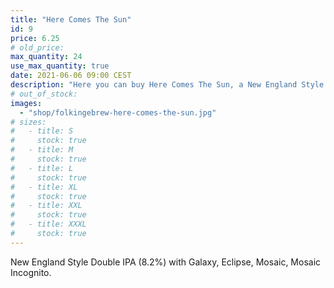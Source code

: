 ```yaml
---
title: "Here Comes The Sun"
id: 9
price: 6.25
# old_price:
max_quantity: 24
use_max_quantity: true
date: 2021-06-06 09:00 CEST
description: "Here you can buy Here Comes The Sun, a New England Style Double IPA (8.2%) with Galaxy, Eclipse, Mosaic, Mosaic Incognito."
# out_of_stock:
images:
  - "shop/folkingebrew-here-comes-the-sun.jpg"
# sizes:
#   - title: S
#     stock: true
#   - title: M
#     stock: true
#   - title: L
#     stock: true
#   - title: XL
#     stock: true
#   - title: XXL
#     stock: true
#   - title: XXXL
#     stock: true
---
```


New England Style Double IPA (8.2%) with Galaxy, Eclipse, Mosaic, Mosaic Incognito.
